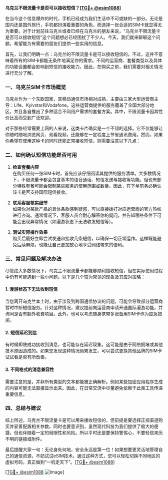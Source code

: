 **乌克兰不限流量卡是否可以接收短信？[[TG💪+ @esim1088](https://t.me/s/esim1088)]**

在当今这个信息爆炸的时代，手机已经成为我们生活中不可或缺的一部分。无论是国内还是国外旅行，手机都扮演着重要的角色，而选择一张合适的SIM卡就显得尤为重要。对于计划前往乌克兰或者已经在乌克兰的朋友来说，“乌克兰不限流量卡是否可以接收短信”这个问题想必已经困扰了不少人。今天，我们就来聊聊这个问题，希望能为有需要的朋友们提供一些实用的信息。

首先，让我们明确一点：乌克兰的不限流量卡是可以接收短信的。不过，这并不意味着所有的SIM卡都能无条件地满足你的需求。不同的运营商、套餐类型以及具体的功能设置都会影响到短信的接收能力。因此，在购买之前，我们需要对相关情况进行充分了解。

### **一、乌克兰SIM卡市场概览**

乌克兰作为一个东欧国家，其移动通信市场相对成熟，主要由三家大型运营商主导：Life、Kyivstar和Vodafone。这些运营商提供的服务覆盖了全国大部分地区，并且各自推出了多种适合不同用户需求的套餐方案。其中，不限流量卡因其性价比高而受到广泛欢迎。

对于那些经常需要上网的人来说，这类卡片确实是一个不错的选择。它不仅能够让你随时随地浏览网页、观看视频，还能够在一定程度上节省通讯费用。然而，如果你希望在使用这种卡的同时还能正常接收短信，则需要注意以下几点：

### **二、如何确认短信功能是否可用**

1. **检查套餐内容**  
   在购买任何一张SIM卡时，首先应该仔细阅读其提供的服务清单。大多数情况下，不限流量卡都会包含基本的语音通话、短信发送与接收等功能。但也有部分特殊套餐可能会限制某些服务的使用范围或数量。因此，在下单前务必确认该卡是否支持国际短信接收。

2. **联系客服核实细节**  
   如果你对某款产品的具体条款感到疑惑，可以直接拨打对应运营商的官方热线进行咨询。通常情况下，客服人员会耐心解答你的疑问，并告知哪些条件下可能会出现异常情况（如漫游状态下无法收发短信等）。

3. **测试实际操作效果**  
   购买后最好立即尝试发送和接收几条短信，以确保一切正常运作。这样既能避免后续麻烦，也能让自己更加放心地享受网络带来的便利。

### **三、常见问题及解决办法**

尽管绝大多数情况下，乌克兰不限流量卡都能够顺利接收短信，但在实际使用过程中仍有可能遇到一些小问题。以下是几个较为常见的现象及其应对策略：

#### **1. 漫游状态下无法收到短信**
当您离开乌克兰本土时，由于涉及到跨国通信协议的问题，可能会导致部分运营商暂时中断短信服务。针对这种情况，建议提前向运营商申请开通国际漫游功能，并询问是否有额外收费项目。此外，也可以考虑随身携带多张备用SIM卡作为应急措施。

#### **2. 短信延迟到达**
有时候即使成功接收到消息，也可能存在延迟现象。这可能是由于网络拥堵或其他技术原因造成的。如果您发现这种情况频繁发生，可以尝试更换其他品牌的SIM卡试试看是否有所改善。

#### **3. 不同格式的消息兼容性**
需要注意的是，并非所有类型的文本都能被正确解析。例如某些加密应用程序生成的内容可能无法直接显示出来。因此，在日常交流中尽量避免依赖于此类工具传递重要信息。

### **四、总结与建议**

综上所述，乌克兰不限流量卡是可以用来接收短信的，但前提是要选择正规渠道购买并妥善配置相关参数。同时也要意识到，虽然现代科技为我们提供了极大的便捷，但也伴随着一定的局限性和风险。所以平时还是要保持警惕心，不要轻信来历不明的链接或附件。

最后提醒大家一句：无论身处何地，安全永远是第一位！如果想要更灵活地管理自己的通信资源，不妨试试eSIM技术。通过这种方式，您可以轻松切换不同地区的虚拟号码，真正做到“一机走天下”。[[TG💪+ @esim1088](https://t.me/s/esim1088)]

[[TG💪+ @esim1088](https://t.me/s/esim1088) ![Image](https://i.postimg.cc/4NQfJmqS/Snipaste-2025-05-13-00-14-12.png)]
